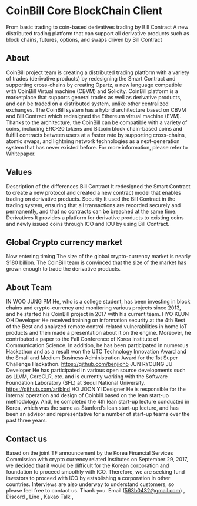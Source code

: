 # CoinBill Core BlockChain Client

From basic trading to coin-based derivatives trading by Bill Contract
A new distributed trading platform that can support all derivative products such as block chains, futures, options, and swaps driven by Bill Contract

## About
CoinBill project team is creating a distributed trading platform with a variety of trades (derivative products) by redesigning the Smart Contract and supporting cross-chains by creating Opartz, a new language compatible with CoinBill Virtual machine (CBVM) and Solidity. CoinBill platform is a marketplace that supports general trades as well as derivative products, and can be traded on a distributed system, unlike other centralized exchanges. The CoinBill system has a hybrid architecture based on CBVM and Bill Contract which redesigned the Ethereum virtual machine (EVM). Thanks to the architecture, the CoinBill can be compatible with a variety of coins, including ERC-20 tokens and Bitcoin block chain-based coins and fulfill contracts between users at a faster rate by supporting cross-chains, atomic swaps, and lightning network technologies as a next-generation system that has never existed before. For more information, please refer to Whitepaper.

## Values
Description of the differences
Bill Contract
It redesigned the Smart Contract to create a new protocol and created a new contract model that enables trading on derivative products.
Security
It used the Bill Contract in the trading system, ensuring that all transactions are recorded securely and permanently, and that no contracts can be breached at the same time.
Derivatives
It provides a platform for derivative products to existing coins and newly issued coins through ICO and IOU by using Bill Contract.

## Global Crypto currency market

Now entering timing
The size of the global crypto-currency market is nearly $180 billion. The CoinBill team is convinced that the size of the market has grown enough to trade the derivative products.

## About Team
IN WOO JUNG PM
He, who is a college student, has been investing in block chains and crypto-currency and monitoring various projects since 2013, and he started his CoinBill project in 2017 with his current team.
HYO KEUN OH Developer
He received training on information security at the 4th Best of the Best and analyzed remote control-related vulnerabilities in home IoT products and then made a presentation about it on the engine. Moreover, he contributed a paper to the Fall Conference of Korea Institute of Communication Science. In addition, he has been participated in numerous Hackathon and as a result won the UTC Technology Innovation Award and the Small and Medium Business Administration Award for the 1st Super Challenge Hackathon. https://github.com/benjioh5
JUN RYOUNG JU Developer 
He has participated in various open source developments such as LLVM, CoreCLR, etc. and is currently working with the Software Foundation Laboratory (SFL) at Seoul National University. https://github.com/artblnd
HO JOON YI Designer
He is responsible for the internal operation and design of Coinbill based on the lean start-up methodology. And, he completed the 4th lean start-up lecture conducted in Korea, which was the same as Stanford’s lean start-up lecture, and has been an advisor and representative for a number of start-up teams over the past three years.

## Contact us
Based on the joint TF announcement by the Korea Financial Services Commission with crypto currency related institutes on September 29, 2017, we decided that it would be difficult for the Korean corporation and foundation to proceed smoothly with ICO.
Therefore, we are seeking fund investors to proceed with ICO by establishing a corporation in other countries. Interviews are also underway to understand customers, so please feel free to contact us. Thank you.
Email (563b0432@gmail.com) , Discord , Line , Kakao Talk , 
